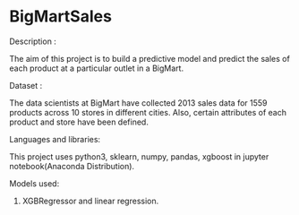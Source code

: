 # BigMartSales


Description :

The aim of this project is to build a predictive model and predict the sales of each product at a particular outlet in a BigMart.

Dataset :

The data scientists at BigMart have collected 2013 sales data for 1559 products across 10 stores in different cities. Also, certain attributes of each product and store have been defined.

Languages and libraries:

This project uses python3, sklearn, numpy, pandas, xgboost in jupyter notebook(Anaconda Distribution).

Models used:
 
 1. XGBRegressor and linear regression.
